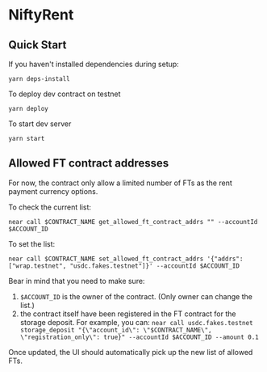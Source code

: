 # NiftyRent

## Quick Start

If you haven't installed dependencies during setup:

    yarn deps-install

To deploy dev contract on testnet

    yarn deploy

To start dev server

    yarn start


## Allowed FT contract addresses

For now, the contract only allow a limited number of FTs as the rent payment currency options.

To check the current list:

    near call $CONTRACT_NAME get_allowed_ft_contract_addrs "" --accountId $ACCOUNT_ID


To set the list:

    near call $CONTRACT_NAME set_allowed_ft_contract_addrs '{"addrs": ["wrap.testnet", "usdc.fakes.testnet"]}' --accountId $ACCOUNT_ID

Bear in mind that you need to make sure:

1. `$ACCOUNT_ID` is the owner of the contract. (Only owner can change the list.)
2. the contract itself have been registered in the FT contract for the storage deposit. For example, you can: `near call usdc.fakes.testnet storage_deposit "{\"account_id\": \"$CONTRACT_NAME\", \"registration_only\": true}" --accountId $ACCOUNT_ID --amount 0.1`

Once updated, the UI should automatically pick up the new list of allowed FTs.
